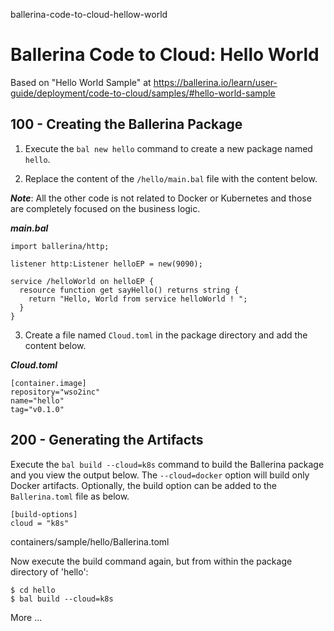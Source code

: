 ballerina-code-to-cloud-hellow-world
# Ballerina Code to Cloud: Hello World

Based on "Hello World Sample" at https://ballerina.io/learn/user-guide/deployment/code-to-cloud/samples/#hello-world-sample

## 100 - Creating the Ballerina Package

1. Execute the ```bal new hello``` command to create a new package named ```hello```.

2. Replace the content of the ```/hello/main.bal``` file with the content below.

***Note***: All the other code is not related to Docker or Kubernetes and those are completely focused on the business logic.

***main.bal***
```
import ballerina/http;

listener http:Listener helloEP = new(9090);

service /helloWorld on helloEP {
  resource function get sayHello() returns string {   
    return "Hello, World from service helloWorld ! ";   
  }
}
```

3. Create a file named ```Cloud.toml``` in the package directory and add the content below.

***Cloud.toml***
```
[container.image]
repository="wso2inc"
name="hello"
tag="v0.1.0"
```

## 200 - Generating the Artifacts

Execute the ```bal build --cloud=k8s``` command to build the Ballerina package and you view the output below. The ```--cloud=docker``` option will build only Docker artifacts. Optionally, the build option can be added to the ```Ballerina.toml``` file as below.

```
[build-options]
cloud = "k8s"
```
containers/sample/hello/Ballerina.toml

Now execute the build command again, but from within the package directory of 'hello':

```
$ cd hello
$ bal build --cloud=k8s
```

More ...


